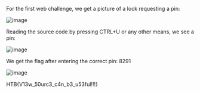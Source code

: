 For the first web challenge, we get a picture of a lock requesting a pin:

![image](https://user-images.githubusercontent.com/80063008/227563989-a43e08ef-f4a1-48d4-8c5f-857584704bcf.png)

Reading the source code by pressing CTRL+U or any other means, we see a pin:

![image](https://user-images.githubusercontent.com/80063008/227564131-d8cc5930-219d-4e06-bf69-fe231eb314a7.png)

We get the flag after entering the correct pin: 8291

![image](https://user-images.githubusercontent.com/80063008/227564289-08ce93a5-3d61-49ab-9628-ea2c7211e79c.png)

HTB{V13w_50urc3_c4n_b3_u53ful!!!}